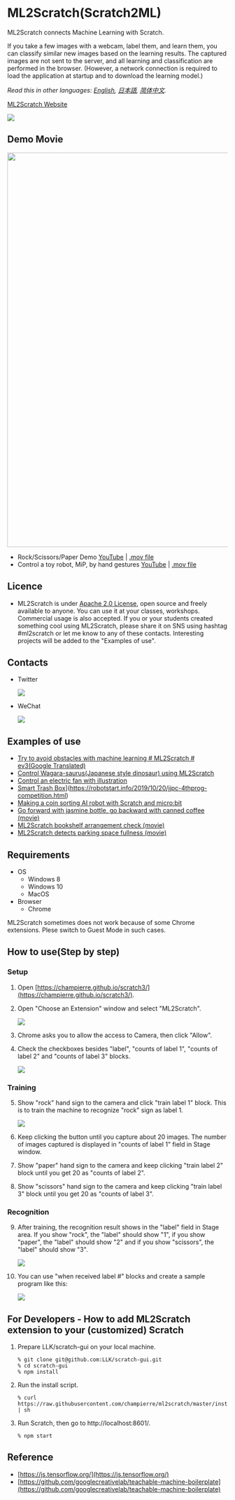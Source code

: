 # ML2Scratch(Scratch2ML)

ML2Scratch connects Machine Learning with Scratch.

If you take a few images with a webcam, label them, and learn them, you can classify similar new images based on the learning results. The captured images are not sent to the server, and all learning and classification are performed in the browser. (However, a network connection is required to load the application at startup and to download the learning model.)

*Read this in other languages: [English](README.en.md), [日本語](README.md), [简体中文](README.zh-cn.md).*

[ML2Scratch Website](https://champierre.github.io/ml2scratch/)

<img src="images/qrcode.png" />

## Demo Movie

  <img src="images/en/ml2scratch.gif" width="900" />

- Rock/Scissors/Paper Demo [YouTube](https://www.youtube.com/watch?v=DkH1hwc-Gb4) | [.mov file](https://s3.amazonaws.com/champierre/movies/rsp_demo.mov)
- Control a toy robot, MiP, by hand gestures [YouTube](https://www.youtube.com/watch?v=GKXimEB5WQg) | [.mov file](https://s3.amazonaws.com/champierre/movies/mip_demo.mov)

## Licence

- ML2Scratch is under [Apache 2.0 License](./LICENSE.md), open source and freely available to anyone. You can use it at your classes, workshops. Commercial usage is also accepted. If you or your students created something cool using ML2Scratch, please share it on SNS using hashtag #ml2scratch or let me know to any of these contacts. Interesting projects will be added to the "Examples of use".

## Contacts

- Twitter

    <img src="images/twitter.png" />

- WeChat

    <img src="images/wechat.jpg" />

## Examples of use

- [Try to avoid obstacles with machine learning # ML2Scratch # ev3(Google Translated)](https://translate.google.com/translate?hl=&sl=auto&tl=en&u=https%3A%2F%2Fwww.ogaworks.com%2Farchives%2F11301&sandbox=1)
- [Control Wagara-saurus(Japanese style dinosaur) using ML2Scratch](https://www.facebook.com/azusa.amino/videos/2408305165934138/)
- [Control an electric fan with illustration](https://www.facebook.com/groups/scratch.microbit/permalink/704715526600743/)
- [Smart Trash Box](Japanese　)](https://robotstart.info/2019/10/20/jjpc-4thprog-competition.html)
- [Making a coin sorting AI robot with Scratch and micro:bit](http://make-lab.sakura.ne.jp/wordpress/2019/10/12/making-a-coin-sorting-ai-robot-with-scratch-and-micro-bit/)
- [Go forward with jasmine bottle, go backward with canned coffee (movie)](https://www.facebook.com/groups/visualprogramming.jp/permalink/531024724134426/)
- [ML2Scratch bookshelf arrangement check (movie)](https://www.youtube.com/watch?v=ZQ88E6HSUdg)
- [ML2Scratch detects parking space fullness (movie)](https://www.youtube.com/watch?v=vZwfN18op8w)

## Requirements

- OS
  - Windows 8
  - Windows 10
  - MacOS
- Browser
  - Chrome

ML2Scratch sometimes does not work because of some Chrome extensions. Plese switch to Guest Mode in such cases.

## How to use(Step by step)

### Setup

1. Open [https://champierre.github.io/scratch3/](https://champierre.github.io/scratch3/).

2. Open "Choose an Extension" window and select "ML2Scratch".

    <img src="images/en/ml2scratch.png" />

3. Chrome asks you to allow the access to Camera, then click "Allow".

4. Check the checkboxes besides "label", "counts of label 1", "counts of label 2" and "counts of label 3" blocks.

    <img src="images/en/check_blocks.png" />

### Training

5. Show "rock" hand sign to the camera and click "train label 1" block. This is to train the machine to recognize "rock" sign as label 1.

    <img src="images/en/rock.png" />

6. Keep clicking the button until you capture about 20 images. The number of images captured is displayed in "counts of label 1" field in Stage window.

7. Show "paper" hand sign to the camera and keep clicking "train label 2" block until you get 20 as "counts of label 2".

8. Show "scissors" hand sign to the camera and keep clicking "train label 3" block until you get 20 as "counts of label 3".

### Recognition

9. After training, the recognition result shows in the "label" field in Stage area. If you show "rock", the "label" should show "1", if you show "paper", the "label" should show "2" and if you show "scissors", the "label" should show "3".

    <img src="images/en/recognition.png" />

10. You can use "when received label #" blocks and create a sample program like this:

    <img src="images/en/scratch_program.png" />

## For Developers - How to add ML2Scratch extension to your (customized) Scratch

1. Prepare LLK/scratch-gui on your local machine.

    ```
    % git clone git@github.com:LLK/scratch-gui.git
    % cd scratch-gui
    % npm install
    ```

2. Run the install script.

    ```
    % curl https://raw.githubusercontent.com/champierre/ml2scratch/master/install.sh | sh
    ```

3. Run Scratch, then go to http://localhost:8601/.

    ```
    % npm start
    ```

## Reference

- [https://js.tensorflow.org/](https://js.tensorflow.org/)
- [https://github.com/googlecreativelab/teachable-machine-boilerplate](https://github.com/googlecreativelab/teachable-machine-boilerplate)
